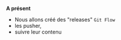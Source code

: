 
  
**A présent**
- Nous allons créé des "releases"  `Git Flow` 
- les pusher, 
- suivre leur contenu


